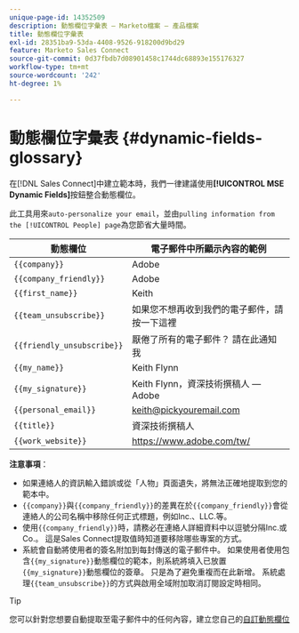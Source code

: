 ```yaml
---
unique-page-id: 14352509
description: 動態欄位字彙表 — Marketo檔案 — 產品檔案
title: 動態欄位字彙表
exl-id: 28351ba9-53da-4408-9526-918200d9bd29
feature: Marketo Sales Connect
source-git-commit: 0d37fbdb7d08901458c1744dc68893e155176327
workflow-type: tm+mt
source-wordcount: '242'
ht-degree: 1%

---
```


# 動態欄位字彙表 {#dynamic-fields-glossary}

在[!DNL Sales Connect]中建立範本時，我們一律建議使用&#x200B;**[!UICONTROL MSE Dynamic Fields]**&#x200B;按鈕整合動態欄位。

此工具用來`auto-personalize your email`，並由`pulling information from the [!UICONTROL People] page`為您節省大量時間。

| 動態欄位 | 電子郵件中所顯示內容的範例 |
|---|---|
| `{{company}}` | Adobe |
| `{{company_friendly}}` | Adobe |
| `{{first_name}}` | Keith |
| `{{team_unsubscribe}}` | 如果您不想再收到我們的電子郵件，請按一下這裡 |
| `{{friendly_unsubscribe}}` | 厭倦了所有的電子郵件？ 請在此通知我 |
| `{{my_name}}` | Keith Flynn |
| `{{my_signature}}` | Keith Flynn，資深技術撰稿人 — Adobe |
| `{{personal_email}}` | keith@pickyouremail.com |
| `{{title}}` | 資深技術撰稿人 |
| `{{work_website}}` | https://www.adobe.com/tw/ |

**注意事項**：

* 如果連絡人的資訊輸入錯誤或從「人物」頁面遺失，將無法正確地提取到您的範本中。
* `{{company}}`與`{{company_friendly}}`的差異在於`{{company_friendly}}`會從連絡人的公司名稱中移除任何正式標題，例如Inc.、LLC.等。
* 使用`{{company_friendly}}`時，請務必在連絡人詳細資料中以逗號分隔Inc.或Co.。 這是Sales Connect提取值時知道要移除哪些專案的方式。
* 系統會自動將使用者的簽名附加到每封傳送的電子郵件中。 如果使用者使用包含`{{my_signature}}`動態欄位的範本，則系統將填入已放置`{{my_signature}}`動態欄位的簽章。 只是為了避免重複而在此新增。 系統處理`{{team_unsubscribe}}`的方式與啟用全域附加取消訂閱設定時相同。

>[!TIP]
>
>您可以針對您想要自動提取至電子郵件中的任何內容，建立您自己的[自訂動態欄位](/help/marketo/product-docs/marketo-sales-connect/templates/dynamic-fields/create-custom-dynamic-fields.md)
